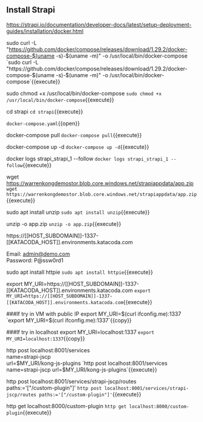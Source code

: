 ## Install Strapi
https://strapi.io/documentation/developer-docs/latest/setup-deployment-guides/installation/docker.html

sudo curl -L "https://github.com/docker/compose/releases/download/1.29.2/docker-compose-$(uname -s)-$(uname -m)" -o /usr/local/bin/docker-compose
`sudo curl -L "https://github.com/docker/compose/releases/download/1.29.2/docker-compose-$(uname -s)-$(uname -m)" -o /usr/local/bin/docker-compose`{{execute}}

sudo chmod +x /usr/local/bin/docker-compose
`sudo chmod +x /usr/local/bin/docker-compose`{{execute}}

cd strapi
`cd strapi`{{execute}}

`docker-compose.yaml`{{open}}

docker-compose pull
`docker-compose pull`{{execute}}

docker-compose up -d
`docker-compose up -d`{{execute}}

docker logs strapi_strapi_1 --follow
`docker logs strapi_strapi_1 --follow`{{execute}}

wget https://warrenkongdemostor.blob.core.windows.net/strapiappdata/app.zip
`wget https://warrenkongdemostor.blob.core.windows.net/strapiappdata/app.zip`{{execute}}

sudo apt install unzip
`sudo apt install unzip`{{execute}}

unzip -o app.zip
`unzip -o app.zip`{{execute}}

https://[[HOST_SUBDOMAIN]]-1337-[[KATACODA_HOST]].environments.katacoda.com

Email: admin@demo.com   
Password: P@ssw0rd1

sudo apt install httpie
`sudo apt install httpie`{{execute}}

export MY_URI=https://[[HOST_SUBDOMAIN]]-1337-[[KATACODA_HOST]].environments.katacoda.com
`export MY_URI=https://[[HOST_SUBDOMAIN]]-1337-[[KATACODA_HOST]].environments.katacoda.com`{{execute}}

###If try in VM with public IP
export MY_URI=$(curl ifconfig.me):1337
`export MY_URI=$(curl ifconfig.me):1337`{{copy}}

###If try in localhost
export MY_URI=localhost:1337
`export MY_URI=localhost:1337`{{copy}}

http post localhost:8001/services \
name=strapi-jscp \
url=$MY_URI/kong-js-plugins
`http post localhost:8001/services name=strapi-jscp url=$MY_URI/kong-js-plugins`{{execute}}

http post localhost:8001/services/strapi-jscp/routes \
paths:='["/custom-plugin"]'
`http post localhost:8001/services/strapi-jscp/routes paths:='["/custom-plugin"]'`{{execute}}

http get localhost:8000/custom-plugin
`http get localhost:8000/custom-plugin`{{execute}}